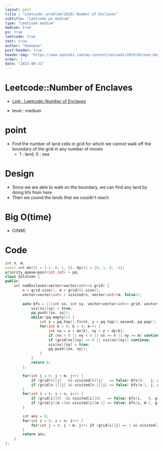 ```yaml
---
layout: post
title : "Leetcode::problem(1020) Number of Enclaves"
subtitle: "Leetcode ps medium"
type: "Leetcode medium"
medium: true
ps: true
leetcode: true
text: true
author: "beenpow"
post-header: true
header-img: "https://www.spotebi.com/wp-content/uploads/2019/01/one-day-day-one-workout-motivation-spotebi.jpg"
order: 1
date: "2023-08-21"
---
```


# Leetcode::Number of Enclaves
- [Link : Leetcode::Number of Enclaves](https://leetcode.com/problems/number-of-enclaves/?envType=study-plan-v2&envId=google-spring-23-high-frequency)

- level : medium

# point
- Find the number of land cells in grid for which we cannot walk off the boundary of the grid in any number of moves
  - 1 : land, 0 : sea

# Design
- Since we are able to walk on the boundary, we can find any land by doing bfs from here
- Then we cound the lands that we couldn't reach


# Big O(time)
- O(NM)


# Code

```cpp
int n, m;
const int dx[4] = {-1, 0, 1, 0}, dy[4] = {0, 1, 0, -1};
priority_queue<pair<int,int> > pq;
class Solution {
public:
    int numEnclaves(vector<vector<int>>& grid) {
        n = grid.size(), m = grid[0].size();
        vector<vector<int> > visited(n, vector<int>(m, false));
        
        auto bfs = [](int sx, int sy, vector<vector<int>> grid, vector<vector<int>>& vis) {
            vis[sx][sy] = true;
            pq.push({sx, sy});
            while(!pq.empty()) {
                int x = pq.top().first, y = pq.top().second; pq.pop();
                for(int k = 0; k < 4; k++) {
                    int nx = x + dx[k], ny = y + dy[k];
                    if (nx < 0 || ny < 0 || nx >= n || ny >= m) continue;
                    if (grid[nx][ny] == 0 || vis[nx][ny]) continue;
                    vis[nx][ny] = true;
                    pq.push({nx, ny});
                }
            }
            return 0;
        };

        for(int j = 0; j < m; j++) {
            if (grid[0][j]   && visited[0][j]   == false) bfs(0,   j, grid, visited);
            if (grid[n-1][j] && visited[n-1][j] == false) bfs(n-1, j, grid, visited);
        }
        for(int i = 0; i < n; i++) {
            if (grid[i][0]  && visited[i][0]   == false) bfs(i,   0, grid, visited);
            if (grid[i][m-1]&& visited[i][m-1] == false) bfs(i, m-1, grid, visited);
        }

        int ans = 0;
        for(int i = 0; i < n; i++) {
            for(int j = 0; j < m; j++) if (grid[i][j] == 1 && visited[i][j] == false) ans++;
        }
        return ans;
    }
};
```
